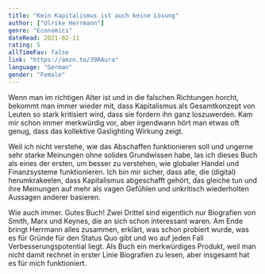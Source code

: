 ```yaml
---
title: "Kein Kapitalismus ist auch keine Lösung"
author: ["Ulrike Herrmann"]
genre: "Economics"
dateRead: 2021-02-11
rating: 5
allTimeFav: false
link: "https://amzn.to/39RAura"
language: "German"
gender: "Female"
---
```


Wenn man im richtigen Alter ist und in die falschen Richtungen horcht, bekommt man immer wieder mit, dass Kapitalismus als Gesamtkonzept von Leuten so stark kritisiert wird, dass sie fordern ihn ganz loszuwerden. Kam mir schon immer merkwürdig vor, aber irgendwann hört man etwas oft genug, dass das kollektive Gaslighting Wirkung zeigt.

Weil ich nicht verstehe, wie das Abschaffen funktionieren soll und ungerne sehr starke Meinungen ohne solides Grundwissen habe, las ich dieses Buch als eines der ersten, um besser zu verstehen, wie globaler Handel und Finanzsysteme funktionieren. Ich bin mir sicher, dass alle, die (digital) herumkrakeelen, dass Kapitalismus abgeschafft gehört, das gleiche tun und ihre Meinungen auf mehr als vagen Gefühlen und unkritisch wiederholten Aussagen anderer basieren.

Wie auch immer. Gutes Buch! Zwei Drittel sind eigentlich nur Biografien von Smith, Marx und Keynes, die an sich schon interessant waren. Am Ende bringt Herrmann alles zusammen, erklärt, was schon probiert wurde, was es für Gründe für den Status Quo gibt und wo auf jeden Fall Verbesserungspotential liegt. Als Buch ein merkwürdiges Produkt, weil man nicht damit rechnet in erster Linie Biografien zu lesen, aber insgesamt hat es für mich funktioniert.
